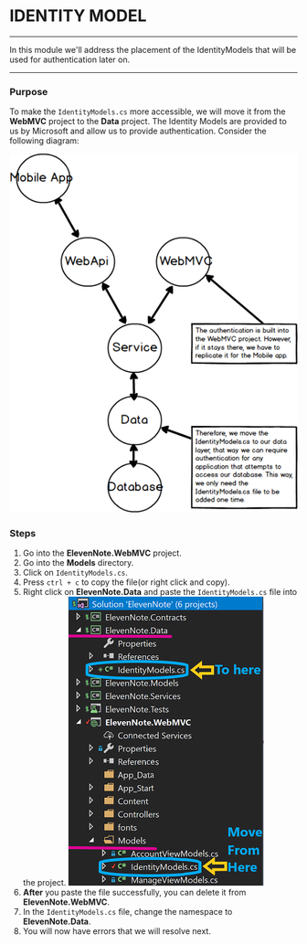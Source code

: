 # IDENTITY MODEL
---
In this module we'll address the placement of the IdentityModels that will be used for authentication later on. 

<hr />

### Purpose
To make the `IdentityModels.cs` more accessible, we will move it from the **WebMVC** project to the **Data** project. The Identity Models are provided to us by Microsoft and allow us to provide authentication. Consider the following diagram:

![Identity Models](../assets/2.0-A-identity.png)
 
### Steps

1. Go into the **ElevenNote.WebMVC** project.
2. Go into the **Models** directory.
3. Click on `IdentityModels.cs`.
4. Press `ctrl + c` to copy the file(or right click and copy). 
5. Right click on **ElevenNote.Data** and paste the `IdentityModels.cs` file into the project.
![Move](../assets/2.0-A.png)
6. **After** you paste the file successfully, you can delete it from **ElevenNote.WebMVC**.
7. In the `IdentityModels.cs` file, change the namespace to **ElevenNote.Data**.
8. You will now have errors that we will resolve next.
